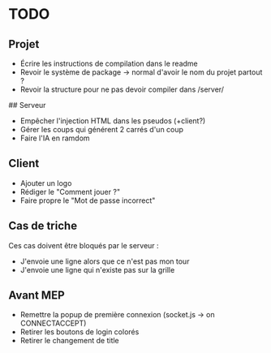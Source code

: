 # TODO

## Projet
- Écrire les instructions de compilation dans le readme
- Revoir le système de package -> normal d'avoir le nom du projet partout ?
- Revoir la structure pour ne pas devoir compiler dans /server/

## Serveur
- Empêcher l'injection HTML dans les pseudos (+client?)
- Gérer les coups qui générent 2 carrés d'un coup
- Faire l'IA en ramdom

## Client
- Ajouter un logo
- Rédiger le "Comment jouer ?"
- Faire propre le "Mot de passe incorrect"

## Cas de triche
Ces cas doivent être bloqués par le serveur :
- J'envoie une ligne alors que ce n'est pas mon tour
- J'envoie une ligne qui n'existe pas sur la grille

## Avant MEP
- Remettre la popup de première connexion (socket.js -> on CONNECTACCEPT)
- Retirer les boutons de login colorés
- Retirer le changement de title
